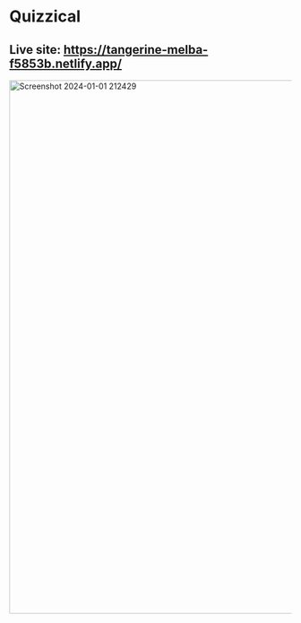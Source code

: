 # Quizzical
## Live site: https://tangerine-melba-f5853b.netlify.app/

<img width="952" alt="Screenshot 2024-01-01 212429" src="https://github.com/Mohaz24/Quizzical/assets/107796482/2dad4e03-7b5e-4fcf-8d43-e8f6bf2d5116">
